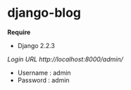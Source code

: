 # django-blog

**Require**
* Django 2.2.3

*Login URL*
*http://localhost:8000/admin/*

* Username : admin
* Password : admin
